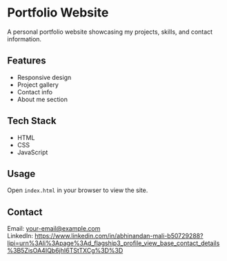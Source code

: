 # Portfolio Website

A personal portfolio website showcasing my projects, skills, and contact information.

## Features

- Responsive design
- Project gallery
- Contact info
- About me section

## Tech Stack

- HTML
- CSS
- JavaScript

## Usage

Open `index.html` in your browser to view the site.

## Contact

Email: your-email@example.com  
LinkedIn: https://www.linkedin.com/in/abhinandan-mali-b50729288?lipi=urn%3Ali%3Apage%3Ad_flagship3_profile_view_base_contact_details%3B5ZisOA4IQb6jhI6TStTXCg%3D%3D
